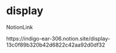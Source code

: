 <h1>display</h1>

<p>NotionLink</p>
https://indigo-ear-306.notion.site/display-13c0f89b320b42d6822c42aa92d0df32
